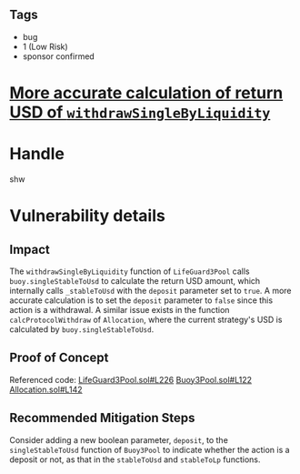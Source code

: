 ## Tags

- bug
- 1 (Low Risk)
- sponsor confirmed

# [More accurate calculation of return USD of `withdrawSingleByLiquidity`](https://github.com/code-423n4/2021-06-gro-findings/issues/121) 

# Handle

shw


# Vulnerability details

## Impact

The `withdrawSingleByLiquidity` function of `LifeGuard3Pool` calls `buoy.singleStableToUsd` to calculate the return USD amount, which internally calls `_stableToUsd` with the `deposit` parameter set to `true`. A more accurate calculation is to set the `deposit` parameter to `false` since this action is a withdrawal. A similar issue exists in the function `calcProtocolWithdraw` of `Allocation`, where the current strategy's USD is calculated by `buoy.singleStableToUsd`.

## Proof of Concept

Referenced code:
[LifeGuard3Pool.sol#L226](https://github.com/code-423n4/2021-06-gro/blob/main/contracts/pools/LifeGuard3Pool.sol#L226)
[Buoy3Pool.sol#L122](https://github.com/code-423n4/2021-06-gro/blob/main/contracts/pools/oracle/Buoy3Pool.sol#L122)
[Allocation.sol#L142](https://github.com/code-423n4/2021-06-gro/blob/main/contracts/insurance/Allocation.sol#L142)

## Recommended Mitigation Steps

Consider adding a new boolean parameter, `deposit`, to the `singleStableToUsd` function of `Buoy3Pool` to indicate whether the action is a deposit or not, as that in the `stableToUsd` and `stableToLp` functions.

